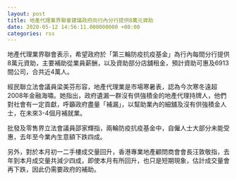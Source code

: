 ```yaml
---
layout: post
title: 地產代理業界聯會建議政府向行內分行提供8萬元資助
date: 2020-05-12 14:56:11.000000000 +08:00
categories: rss
---
```


地產代理業界聯會表示，希望政府於「第三輪防疫抗疫基金」為行內每間分行提供8萬元資助，主要補助從業員薪酬，以及資助部分店舖租金，預計資助可惠及6913間公司，合共近4萬人。

經民聯立法會議員梁美芬形容，地產代理業是市場寒暑表，認為今次寒冬遠超2008年金融海嘯。她指出，政府遺漏一群沒有供強積金的地產代理持牌人，他們對社會有一定貢獻，呼籲政府盡量「補漏」，以幫助業內的細舖及沒有供強積金人士，在未來3-4個月補就業。

批發及零售界立法會議員邵家輝指，兩輪防疫抗疫基金中，自僱人士大部分未能受惠，去年至今業內生意額下跌四成。

另外，對於本月初一二手樓成交量回升，香港專業地產顧問商會會長汪敦敬指，去年到本月成交量共減少四成，即使本月有所回升，也只是短期現象，估計成交量會再下跌，因此仍需要政府的補助。
